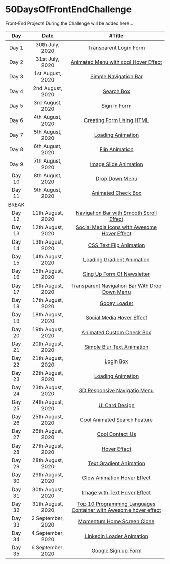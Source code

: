 # 50DaysOfFrontEndChallenge

Front-End Projects During the Challenge will be added here...

|  Day   |       Date        |                                                    #Title                                                     |
| :----: | :---------------: | :-----------------------------------------------------------------------------------------------------------: |
| Day 1  |  30th July, 2020  |                      [Transparent Login Form](https://codepen.io/aakrity17/pen/PoZrezr)                       |
| Day 2  |  31st July, 2020  |               [Animated Menu with cool Hover Effect](https://codepen.io/aakrity17/pen/mdVNJJJ)                |
| Day 3  | 1st August, 2020  |                       [Simple Navigation Bar](https://codepen.io/aakrity17/pen/wvMVyYq)                       |
| Day 4  | 2nd August, 2020  |                            [Search Box](https://codepen.io/aakrity17/pen/gOPVNWX)                             |
| Day 5  | 3rd August, 2020  |                           [Sign In Form](https://codepen.io/aakrity17/pen/MWygvOe)                            |
| Day 6  | 4th August, 2020  |                     [Creating Form Using HTML](https://codepen.io/aakrity17/pen/ExKYePg)                      |
| Day 7  | 5th August, 2020  |                         [Loading Animation](https://codepen.io/aakrity17/pen/MWyWrWM)                         |
| Day 8  | 6th August, 2020  |                          [Flip Animation](https://codepen.io/aakrity17/pen/rNeaBem)                           |
| Day 9  | 7th August, 2020  |                     [Image Slide Animation](https://codepen.io/aakrity17/details/bGpNYjo)                     |
| Day 10 | 8th August, 2020  |                          [Drop Down Menu](https://codepen.io/aakrity17/pen/vYGOYOq)                           |
| Day 11 | 9th August, 2020  |                        [Animated Check Box](https://codepen.io/aakrity17/pen/MWywjxg)                         |
| BREAK  |
| Day 12 | 11th August, 2020 |             [Navigation Bar with Smooth Scroll Effect](https://codepen.io/aakrity17/pen/ZEWbWYz)              |
| Day 13 | 12th August, 2020 |           [Social Media Icons with Awesome Hover Effect](https://codepen.io/aakrity17/pen/qBZOvGg)            |
| Day 14 | 13th August, 2020 |                      [CSS Text Flip Animation](https://codepen.io/aakrity17/pen/ExKPLmG)                      |
| Day 15 | 14th August, 2020 |                    [Loading Gradient Animation](https://codepen.io/aakrity17/pen/MWyyYdP)                     |
| Day 16 | 15th August, 2020 |                    [Sing Up Form Of Newsletter](https://codepen.io/aakrity17/pen/mdPPqPK)                     |
| Day 17 | 16th August, 2020 |          [Transparent Navigation Bar With Drop Down Menu ](https://codepen.io/aakrity17/pen/eYZZXpN)          |
| Day 18 | 17th August, 2020 |                           [Gooey Loader](https://codepen.io/aakrity17/pen/OJNXPGb)                            |
| Day 19 | 18th August, 2020 |                     [Social Media Hover Effect](https://codepen.io/aakrity17/pen/abNZRLg)                     |
| Day 20 | 19th August, 2020 |                     [Animated Custom Check Box](https://codepen.io/aakrity17/pen/RwaGxEz)                     |
| Day 21 | 20th August, 2020 |                    [Simple Blur Text Animation](https://codepen.io/aakrity17/pen/abNmgep)                     |
| Day 22 | 21th August, 2020 |                             [Login Box](https://codepen.io/aakrity17/pen/abNBGzB)                             |
| Day 23 | 22th August, 2020 |                         [Loading Animation](https://codepen.io/aakrity17/pen/NWNbVdr)                         |
| Day 24 | 23th August, 2020 |                   [3D Responsive Navigatio Menu](https://codepen.io/aakrity17/pen/PoNWprv)                    |
| Day 25 | 24th August, 2020 |                          [UI Card Design ](https://codepen.io/aakrity17/pen/NWNdebe)                          |
| Day 26 | 25th August, 2020 |                   [Cool Animated Search Feature](https://codepen.io/aakrity17/pen/oNxZPzz)                    |
| Day 27 | 26th August, 2020 |                          [Cool Contact Us](https://codepen.io/aakrity17/pen/xxVqoPB)                          |
| Day 28 | 27th August, 2020 |                           [ Hover Effect](https://codepen.io/aakrity17/pen/xxVdYqr)                           |
| Day 29 | 28th August, 2020 |                     [ Text Gradient Animation](https://codepen.io/aakrity17/pen/KKzqPQw)                      |
| Day 30 | 29th August, 2020 |                   [ Glow Animation Hover Effect](https://codepen.io/aakrity17/pen/poywpeK)                    |
| Day 31 | 30th August, 2020 |                   [ Image with Text Hover Effect](https://codepen.io/aakrity17/pen/gOrRQXY)                   |
| Day 32 | 31th August, 2020 | [ Top 10 Programming Languages Container with Awesome hover effect](https://codepen.io/aakrity17/pen/dyMzEym) |
| Day 33 | 2 September, 2020 |                   [ Momentum Home Screen Clone ](https://codepen.io/aakrity17/pen/LYNzeZM)                    |
| Day 34 | 4 September, 2020 |                    [ Linkedin Loader Animation ](https://codepen.io/aakrity17/pen/dyMZmgm)                    |
| Day 35 | 6 September, 2020 |                       [ Google Sign up Form ](https://codepen.io/aakrity17/pen/eYZyGJr)                       |
